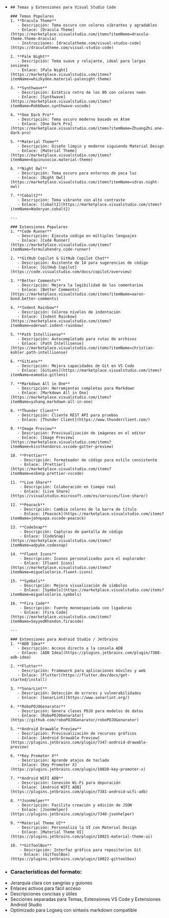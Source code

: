 - ```
  ## Temas y Extensiones para Visual Studio Code  
  
  ### Temas Populares  
  1. **Dracula Theme**  
     - Descripción: Tema oscuro con colores vibrantes y agradables  
     - Enlace: [Dracula Theme](https://marketplace.visualstudio.com/items?itemName=dracula-theme.theme-dracula)  
     - Instrucciones: [draculatheme.com/visual-studio-code](https://draculatheme.com/visual-studio-code)  
  
  2. **Pale Night**  
     - Descripción: Tema suave y relajante, ideal para largas sesiones  
     - Enlace: [Pale Night](https://marketplace.visualstudio.com/items?itemName=whizkydee.material-palenight-theme)  
  
  3. **Synthwave**  
     - Descripción: Estética retro de los 80 con colores neón  
     - Enlace: [Synthwave](https://marketplace.visualstudio.com/items?itemName=RobbOwen.synthwave-vscode)  
  
  4. **One Dark Pro**  
     - Descripción: Tema oscuro moderno basado en Atom  
     - Enlace: [One Dark Pro](https://marketplace.visualstudio.com/items?itemName=ZhuangZhi.one-dark-pro)  
  
  5. **Material Theme**  
     - Descripción: Diseño limpio y moderno siguiendo Material Design  
     - Enlace: [Material Theme](https://marketplace.visualstudio.com/items?itemName=Equinusocio.material-theme)  
  
  6. **Night Owl**  
     - Descripción: Tema oscuro para entornos de poca luz  
     - Enlace: [Night Owl](https://marketplace.visualstudio.com/items?itemName=sdras.night-owl)  
  
  7. **Cobalt2**  
     - Descripción: Tema vibrante con alto contraste  
     - Enlace: [Cobalt2](https://marketplace.visualstudio.com/items?itemName=Waderyan.cobalt2)  
  
  ---
  
  ### Extensiones Populares  
  1. **Code Runner**  
     - Descripción: Ejecuta código en múltiples lenguajes  
     - Enlace: [Code Runner](https://marketplace.visualstudio.com/items?itemName=formulahendry.code-runner)  
  
  2. **GitHub Copilot & GitHub Copilot Chat**  
     - Descripción: Asistente de IA para sugerencias de código  
     - Enlace: [GitHub Copilot](https://code.visualstudio.com/docs/copilot/overview)  
  
  3. **Better Comments**  
     - Descripción: Mejora la legibilidad de los comentarios  
     - Enlace: [Better Comments](https://marketplace.visualstudio.com/items?itemName=aaron-bond.better-comments)  
  
  4. **Indent Rainbow**  
     - Descripción: Colorea niveles de indentación  
     - Enlace: [Indent Rainbow](https://marketplace.visualstudio.com/items?itemName=oderwat.indent-rainbow)  
  
  5. **Path Intellisense**  
     - Descripción: Autocompletado para rutas de archivos  
     - Enlace: [Path Intellisense](https://marketplace.visualstudio.com/items?itemName=christian-kohler.path-intellisense)  
  
  6. **GitLens**  
     - Descripción: Mejora capacidades de Git en VS Code  
     - Enlace: [GitLens](https://marketplace.visualstudio.com/items?itemName=eamodio.gitlens)  
  
  7. **Markdown All in One**  
     - Descripción: Herramientas completas para Markdown  
     - Enlace: [Markdown All in One](https://marketplace.visualstudio.com/items?itemName=yzhang.markdown-all-in-one)  
  
  8. **Thunder Client**  
     - Descripción: Cliente REST API para pruebas  
     - Enlace: [Thunder Client](https://www.thunderclient.com/)  
  
  9. **Image Preview**  
     - Descripción: Previsualización de imágenes en el editor  
     - Enlace: [Image Preview](https://marketplace.visualstudio.com/items?itemName=kisstkondoros.vscode-gutter-preview)  
  
  10. **Prettier**  
      - Descripción: Formateador de código para estilo consistente  
      - Enlace: [Prettier](https://marketplace.visualstudio.com/items?itemName=esbenp.prettier-vscode)  
  
  11. **Live Share**  
      - Descripción: Colaboración en tiempo real  
      - Enlace: [Live Share](https://visualstudio.microsoft.com/es/services/live-share/)  
  
  12. **Peacock**  
      - Descripción: Cambia colores de la barra de título  
      - Enlace: [Peacock](https://marketplace.visualstudio.com/items?itemName=johnpapa.vscode-peacock)  
  
  13. **CodeSnap**  
      - Descripción: Capturas de pantalla de código  
      - Enlace: [CodeSnap](https://marketplace.visualstudio.com/items?itemName=adpyke.codesnap)  
  
  14. **Fluent Icons**  
      - Descripción: Iconos personalizados para el explorador  
      - Enlace: [Fluent Icons](https://marketplace.visualstudio.com/items?itemName=miguelsolorio.fluent-icons)  
  
  15. **Symbols**  
      - Descripción: Mejora visualización de símbolos  
      - Enlace: [Symbols](https://marketplace.visualstudio.com/items?itemName=miguelsolorio.symbols)  
  
  16. **Fira Code**  
      - Descripción: Fuente monoespaciada con ligaduras  
      - Enlace: [Fira Code](https://marketplace.visualstudio.com/items?itemName=SeyyedKhandon.firacode)  
  
  ---
  
  ### Extensiones para Android Studio / Jetbrains  
  1. **ADB Idea**  
     - Descripción: Acceso directo a la consola ADB  
     - Enlace: [ADB Idea](https://plugins.jetbrains.com/plugin/7380-adb-idea)  
  
  2. **Flutter**  
     - Descripción: Framework para aplicaciones móviles y web  
     - Enlace: [Flutter](https://flutter.dev/docs/get-started/install)  
  
  3. **SonarLint**  
     - Descripción: Detección de errores y vulnerabilidades  
     - Enlace: [SonarLint](https://www.sonarlint.org/)  
  
  4. **RoboPOJOGenarator**  
     - Descripción: Genera clases POJO para modelos de datos  
     - Enlace: [RoboPOJOGenarator](https://github.com/roboPOJOGenarator/roboPOJOGenarator)  
  
  5. **Android Drawable Preview**  
     - Descripción: Previsualización de recursos gráficos  
     - Enlace: [Android Drawable Preview](https://plugins.jetbrains.com/plugin/7347-android-drawable-preview)  
  
  6. **Key Promoter X**  
     - Descripción: Aprende atajos de teclado  
     - Enlace: [Key Promoter X](https://plugins.jetbrains.com/plugin/10020-key-promoter-x)  
  
  7. **Android WIFI ADB**  
     - Descripción: Conexión Wi-Fi para depuración  
     - Enlace: [Android WIFI ADB](https://plugins.jetbrains.com/plugin/7381-android-wifi-adb)  
  
  8. **JsonHelper**  
     - Descripción: Facilita creación y edición de JSON  
     - Enlace: [JsonHelper](https://plugins.jetbrains.com/plugin/7348-jsonhelper)  
  
  9. **Material Theme UI**  
     - Descripción: Personaliza la UI con Material Design  
     - Enlace: [Material Theme UI](https://plugins.jetbrains.com/plugin/10021-material-theme-ui)  
  
  10. **GitToolBox**  
      - Descripción: Interfaz gráfica para repositorios Git  
      - Enlace: [GitToolBox](https://plugins.jetbrains.com/plugin/10022-gittoolbox)  
  ```
- ### Características del formato:
- Jerarquía clara con sangrías y guiones
- Enlaces activos para fácil acceso
- Descripciones concisas y útiles
- Secciones separadas para Temas, Extensiones VS Code y Extensiones Android Studio
- Optimizado para Logseq con sintaxis markdown compatible